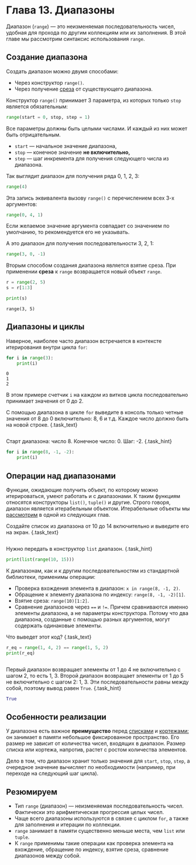 # Глава 13. Диапазоны

Диапазон (`range`) — это неизменяемая последовательность чисел, удобная для прохода по другим коллекциям или их заполнения. В этой главе мы рассмотрим синтаксис использования `range`.

## Создание диапазона
Создать диапазон можно двумя способами:
- Через конструктор `range()`.
- Через получение [среза](/courses/python/chapters/python_chapter_0100#block-slices) от существующего диапазона.

Конструктор `range()` принимает 3 параметра, из которых только `stop` является обязательным:

```python
range(start = 0, stop, step = 1)
```

Все параметры должны быть целыми числами. И каждый из них может быть отрицательным.
- `start` — начальное значение диапазона, 
- `stop` — конечное значение **не включительно,**
- `step` — шаг инкремента для получения следующего числа из диапазона.


Так выглядит диапазон для получения ряда 0, 1, 2, 3:

```python
range(4)
```

Эта запись эквивалента вызову `range()` с перечислением всех 3-х аргументов:

```python
range(0, 4, 1)
```

Если желаемое значение аргумента совпадает со значением по умолчанию, то рекомендуется его не указывать.

А это диапазон для получения последовательности 3, 2, 1:

```python
range(3, 0, -1)
```

Вторым способом создания диапазона является взятие среза. При применении **среза** к `range` возвращается новый объект `range`.

```python  {.example_for_playground}
r = range(2, 5)
s = r[1:3]

print(s)
```
```
range(3, 5)
```

## Диапазоны и циклы
Наверное, наиболее часто диапазон встречается в контексте итерирования внутри цикла `for`:

```python  {.example_for_playground}
for i in range(3):
    print(i)
```
```
0
1
2
```

В этом примере счетчик `i` на каждом из витков цикла последовательно принимает значения от 0 до 2.

С помощью диапазона в цикле `for` выведите в консоль только четные значения от 8 до 0 включительно: 8, 6 и т.д. Каждое число должно быть на новой строке. {.task_text}

```python {.task_source #python_chapter_0130_task_0010}
```
Старт диапазона: число 8. Конечное число: 0. Шаг: -2. {.task_hint}
```python {.task_answer}
for i in range(8, -1, -2):
    print(i)
```

## Операции над диапазонами
Функции, ожидающие получить объект, по которому можно итерироваться, умеют работать и с диапазонами. К таким функциям относятся конструкторы `list()`, `tuple()` и другие. Строго говоря, диапазон является итерабельным объектом. Итерабельные объекты мы [рассмотрим](/courses/python/chapters/python_chapter_0230/) в одной из следующих глав.

Создайте список из диапазона от 10 до 14 включительно и выведите его на экран. {.task_text}

```python {.task_source #python_chapter_0130_task_0020}
```
Нужно передать в конструктор `list` диапазон. {.task_hint}
```python {.task_answer}
print(list(range(10, 15)))
```

К диапазонам, как и к другим последовательностям из стандартной библиотеки, применимы операции:
- Проверка вхождения элемента в диапазон: `x in range(8, -1, 2)`.
- Обращение к элементу диапазона по индексу: `range(8, -1, -2)[1]`.
- Взятие среза: `range(10)[1:2]`.
- Сравнение диапазонов через `==` и `!=`. Причем сравниваются именно элементы диапазона, а не параметры конструктора. Потому что два диапазона, созданные с помощью разных аргументов, могут содержать одинаковые элементы.

Что выведет этот код?  {.task_text}

```python  {.example_for_playground}
r_eq = range(1, 4, 2) == range(1, 5, 2)
print(r_eq)
```

```consoleoutput {.task_source #python_chapter_0130_task_0030}
```
Первый диапазон возвращает элементы от 1 до 4 не включительно с шагом 2, то есть 1, 3. Второй диапазон возвращает элементы от 1 до 5 не включительно с шагом 2: 1, 3. Эти последовательности равны между собой, поэтому вывод равен `True`. {.task_hint}
```python {.task_answer}
True
```

## Особенности реализации
У диапазона есть важное **преимущество** перед [списками](/courses/python/chapters/python_chapter_0110/) и [кортежами:](/courses/python/chapters/python_chapter_0120/) он занимает в памяти небольшое фиксированное пространство. Его размер не зависит от количества чисел, входящих в диапазон. Размер списка или кортежа, напротив, растет с ростом количества элементов. 

Дело в том, что диапазон хранит только значения для `start`, `stop`, `step`, а очередное значение вычисляет по необходимости (например, при переходе на следующий шаг цикла).

## Резюмируем
- Тип `range` (диапазон) — неизменяемая последовательность чисел. Фактически это арифметическая прогрессия целых чисел.
- Чаще всего диапазоны используются в связке с циклом `for`, а также для заполнения и итерации по коллекции.
- `range` занимает в памяти существенно меньше места, чем `list` или `tuple`.
- К `range` применимы такие операции как проверка элемента на вхождение, обращение по индексу, взятие среза, сравнение диапазонов между собой.
